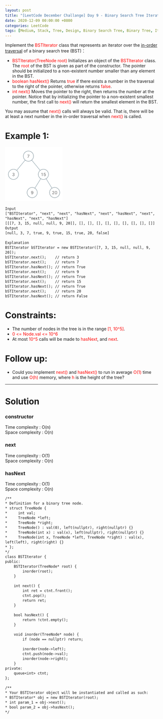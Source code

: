 ```yaml
---
layout: post
title: "[LeetCode December Challange] Day 9 - Binary Search Tree Iterator"
date: 2020-12-09 00:00:00 +0800
categories: LeetCode
tags: [Medium, Stack, Tree, Design, Binary Search Tree, Binary Tree, Iterator, Facebook,  Amazon, Bloomberg, Microsoft, Google, ByteDance, C++]
---
```


Implement the <font color="red">BSTIterator</font> class that represents an iterator over the [in-order traversal](<https://en.wikipedia.org/wiki/Tree_traversal#In-order_(LNR)>) of a binary search tree (BST)：

- <font color="red">BSTIterator(TreeNode root)</font> Initializes an object of the <font color="red">BSTIterator</font> class. The <font color="red">root</font> of the BST is given as part of the constructor. The pointer should be initialized to a non-existent number smaller than any element in the BST.
- <font color="red">boolean hasNext()</font> Returns <font color="red">true</font> if there exists a number in the traversal to the right of the pointer, otherwise returns <font color="red">false</font>.
- <font color="red">int next()</font> Moves the pointer to the right, then returns the number at the pointer.
  Notice that by initializing the pointer to a non-existent smallest number, the first call to <font color="red">next()</font> will return the smallest element in the BST.

You may assume that <font color="red">next()</font> calls will always be valid. That is, there will be at least a next number in the in-order traversal when <font color="red">next()</font> is called.

# Example 1:

![](https://github.com/nshawn4675/nshawn4675.github.io/blob/master/_pic/173_ex1.png?raw=true)

    Input
    ["BSTIterator", "next", "next", "hasNext", "next", "hasNext", "next", "hasNext", "next", "hasNext"]
    [[[7, 3, 15, null, null, 9, 20]], [], [], [], [], [], [], [], [], []]
    Output
    [null, 3, 7, true, 9, true, 15, true, 20, false]

    Explanation
    BSTIterator bSTIterator = new BSTIterator([7, 3, 15, null, null, 9, 20]);
    bSTIterator.next();    // return 3
    bSTIterator.next();    // return 7
    bSTIterator.hasNext(); // return True
    bSTIterator.next();    // return 9
    bSTIterator.hasNext(); // return True
    bSTIterator.next();    // return 15
    bSTIterator.hasNext(); // return True
    bSTIterator.next();    // return 20
    bSTIterator.hasNext(); // return False

# Constraints:

- The number of nodes in the tree is in the range <font color="red">[1, 10^5]</font>.
- <font color="red">0 <= Node.val <= 10^6</font>
- At most <font color="red">10^5</font> calls will be made to <font color="red">hasNext</font>, and <font color="red">next</font>.

# Follow up:

- Could you implement <font color="red">next()</font> and <font color="red">hasNext()</font> to run in average <font color="red">O(1)</font> time and use <font color="red">O(h)</font> memory, where <font color="red">h</font> is the height of the tree?

---

# Solution

### constructor

Time complexity : O(n)  
Space complexity : O(n)

### next

Time complexity : O(1)  
Space complexity : O(n)

### hasNext

Time complexity : O(1)  
Space complexity : O(n)

    /**
    * Definition for a binary tree node.
    * struct TreeNode {
    *     int val;
    *     TreeNode *left;
    *     TreeNode *right;
    *     TreeNode() : val(0), left(nullptr), right(nullptr) {}
    *     TreeNode(int x) : val(x), left(nullptr), right(nullptr) {}
    *     TreeNode(int x, TreeNode *left, TreeNode *right) : val(x), left(left), right(right) {}
    * };
    */
    class BSTIterator {
    public:
        BSTIterator(TreeNode* root) {
            inorder(root);
        }

        int next() {
            int ret = ctnt.front();
            ctnt.pop();
            return ret;
        }

        bool hasNext() {
            return !ctnt.empty();
        }

        void inorder(TreeNode* node) {
            if (node == nullptr) return;

            inorder(node->left);
            ctnt.push(node->val);
            inorder(node->right);
        }
    private:
        queue<int> ctnt;
    };

    /**
    * Your BSTIterator object will be instantiated and called as such:
    * BSTIterator* obj = new BSTIterator(root);
    * int param_1 = obj->next();
    * bool param_2 = obj->hasNext();
    */
